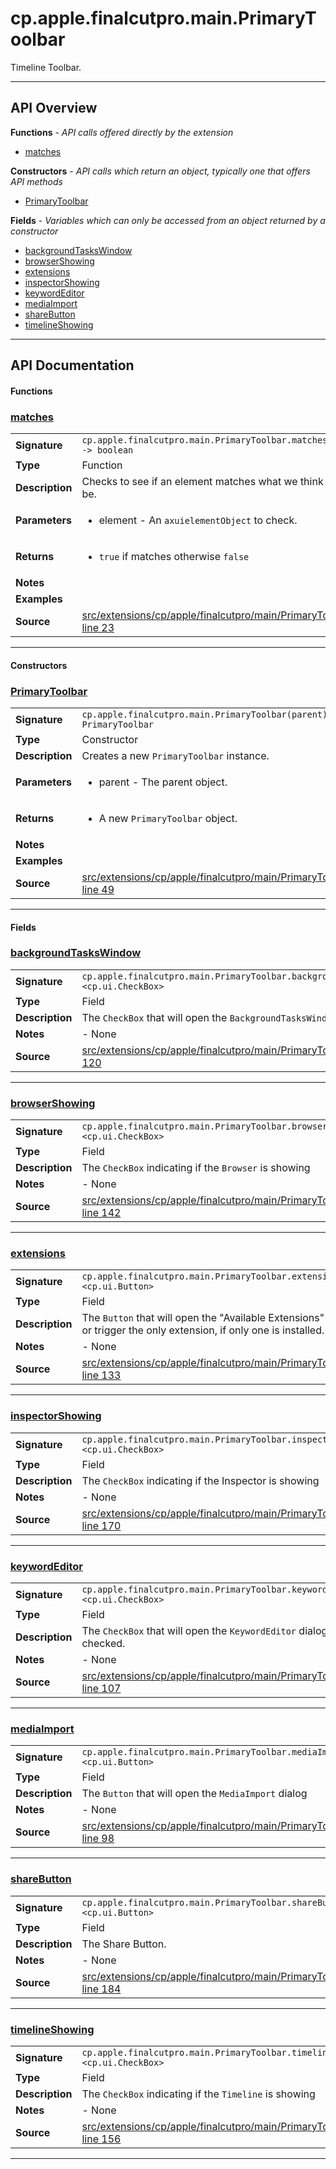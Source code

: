 # cp.apple.finalcutpro.main.PrimaryToolbar

Timeline Toolbar.

---

## API Overview
**Functions** - _API calls offered directly by the extension_
 * [matches](#matches)

**Constructors** - _API calls which return an object, typically one that offers API methods_
 * [PrimaryToolbar](#primarytoolbar)

**Fields** - _Variables which can only be accessed from an object returned by a constructor_
 * [backgroundTasksWindow](#backgroundtaskswindow)
 * [browserShowing](#browsershowing)
 * [extensions](#extensions)
 * [inspectorShowing](#inspectorshowing)
 * [keywordEditor](#keywordeditor)
 * [mediaImport](#mediaimport)
 * [shareButton](#sharebutton)
 * [timelineShowing](#timelineshowing)


---

## API Documentation

#### Functions


### [matches](#matches)

|                                             |                                                                                     |
| --------------------------------------------|-------------------------------------------------------------------------------------|
| **Signature**                               | `cp.apple.finalcutpro.main.PrimaryToolbar.matches(element) -> boolean`                                                                    |
| **Type**                                    | Function                                                                     |
| **Description**                             | Checks to see if an element matches what we think it should be.                                                                     |
| **Parameters**                              | <ul><li>element - An `axuielementObject` to check.</li></ul> |
| **Returns**                                 | <ul><li>`true` if matches otherwise `false`</li></ul>          |
| **Notes**                                   | <ul></ul> |
| **Examples**                                | <ul></ul> |
| **Source**                                  | [src/extensions/cp/apple/finalcutpro/main/PrimaryToolbar.lua line 23](https://github.com/CommandPost/CommandPost/blob/develop/src/extensions/cp/apple/finalcutpro/main/PrimaryToolbar.lua#L23) |

---

#### Constructors


### [PrimaryToolbar](#primarytoolbar)

|                                             |                                                                                     |
| --------------------------------------------|-------------------------------------------------------------------------------------|
| **Signature**                               | `cp.apple.finalcutpro.main.PrimaryToolbar(parent) -> PrimaryToolbar`                                                                    |
| **Type**                                    | Constructor                                                                     |
| **Description**                             | Creates a new `PrimaryToolbar` instance.                                                                     |
| **Parameters**                              | <ul><li>parent - The parent object.</li></ul> |
| **Returns**                                 | <ul><li>A new `PrimaryToolbar` object.</li></ul>          |
| **Notes**                                   | <ul></ul> |
| **Examples**                                | <ul></ul> |
| **Source**                                  | [src/extensions/cp/apple/finalcutpro/main/PrimaryToolbar.lua line 49](https://github.com/CommandPost/CommandPost/blob/develop/src/extensions/cp/apple/finalcutpro/main/PrimaryToolbar.lua#L49) |

---

#### Fields


### [backgroundTasksWindow](#backgroundtaskswindow)

|                                             |                                                                                     |
| --------------------------------------------|-------------------------------------------------------------------------------------|
| **Signature**                               | `cp.apple.finalcutpro.main.PrimaryToolbar.backgroundTasksWindow <cp.ui.CheckBox>`                                                                    |
| **Type**                                    | Field                                                                     |
| **Description**                             | The `CheckBox` that will open the `BackgroundTasksWindow` dialog                                                                     |
| **Notes**                                   | - None |
| **Source**                                  | [src/extensions/cp/apple/finalcutpro/main/PrimaryToolbar.lua line 120](https://github.com/CommandPost/CommandPost/blob/develop/src/extensions/cp/apple/finalcutpro/main/PrimaryToolbar.lua#L120) |

---


### [browserShowing](#browsershowing)

|                                             |                                                                                     |
| --------------------------------------------|-------------------------------------------------------------------------------------|
| **Signature**                               | `cp.apple.finalcutpro.main.PrimaryToolbar.browserShowing <cp.ui.CheckBox>`                                                                    |
| **Type**                                    | Field                                                                     |
| **Description**                             | The `CheckBox` indicating if the `Browser` is showing                                                                     |
| **Notes**                                   | - None |
| **Source**                                  | [src/extensions/cp/apple/finalcutpro/main/PrimaryToolbar.lua line 142](https://github.com/CommandPost/CommandPost/blob/develop/src/extensions/cp/apple/finalcutpro/main/PrimaryToolbar.lua#L142) |

---


### [extensions](#extensions)

|                                             |                                                                                     |
| --------------------------------------------|-------------------------------------------------------------------------------------|
| **Signature**                               | `cp.apple.finalcutpro.main.PrimaryToolbar.extensions <cp.ui.Button>`                                                                    |
| **Type**                                    | Field                                                                     |
| **Description**                             | The `Button` that will open the "Available Extensions" dialog, or trigger the only extension, if only one is installed.                                                                     |
| **Notes**                                   | - None |
| **Source**                                  | [src/extensions/cp/apple/finalcutpro/main/PrimaryToolbar.lua line 133](https://github.com/CommandPost/CommandPost/blob/develop/src/extensions/cp/apple/finalcutpro/main/PrimaryToolbar.lua#L133) |

---


### [inspectorShowing](#inspectorshowing)

|                                             |                                                                                     |
| --------------------------------------------|-------------------------------------------------------------------------------------|
| **Signature**                               | `cp.apple.finalcutpro.main.PrimaryToolbar.inspectorShowing <cp.ui.CheckBox>`                                                                    |
| **Type**                                    | Field                                                                     |
| **Description**                             | The `CheckBox` indicating if the Inspector is showing                                                                     |
| **Notes**                                   | - None |
| **Source**                                  | [src/extensions/cp/apple/finalcutpro/main/PrimaryToolbar.lua line 170](https://github.com/CommandPost/CommandPost/blob/develop/src/extensions/cp/apple/finalcutpro/main/PrimaryToolbar.lua#L170) |

---


### [keywordEditor](#keywordeditor)

|                                             |                                                                                     |
| --------------------------------------------|-------------------------------------------------------------------------------------|
| **Signature**                               | `cp.apple.finalcutpro.main.PrimaryToolbar.keywordEditor <cp.ui.CheckBox>`                                                                    |
| **Type**                                    | Field                                                                     |
| **Description**                             | The `CheckBox` that will open the `KeywordEditor` dialog when checked.                                                                     |
| **Notes**                                   | - None |
| **Source**                                  | [src/extensions/cp/apple/finalcutpro/main/PrimaryToolbar.lua line 107](https://github.com/CommandPost/CommandPost/blob/develop/src/extensions/cp/apple/finalcutpro/main/PrimaryToolbar.lua#L107) |

---


### [mediaImport](#mediaimport)

|                                             |                                                                                     |
| --------------------------------------------|-------------------------------------------------------------------------------------|
| **Signature**                               | `cp.apple.finalcutpro.main.PrimaryToolbar.mediaImport <cp.ui.Button>`                                                                    |
| **Type**                                    | Field                                                                     |
| **Description**                             | The `Button` that will open the `MediaImport` dialog                                                                     |
| **Notes**                                   | - None |
| **Source**                                  | [src/extensions/cp/apple/finalcutpro/main/PrimaryToolbar.lua line 98](https://github.com/CommandPost/CommandPost/blob/develop/src/extensions/cp/apple/finalcutpro/main/PrimaryToolbar.lua#L98) |

---


### [shareButton](#sharebutton)

|                                             |                                                                                     |
| --------------------------------------------|-------------------------------------------------------------------------------------|
| **Signature**                               | `cp.apple.finalcutpro.main.PrimaryToolbar.shareButton <cp.ui.Button>`                                                                    |
| **Type**                                    | Field                                                                     |
| **Description**                             | The Share Button.                                                                     |
| **Notes**                                   | - None |
| **Source**                                  | [src/extensions/cp/apple/finalcutpro/main/PrimaryToolbar.lua line 184](https://github.com/CommandPost/CommandPost/blob/develop/src/extensions/cp/apple/finalcutpro/main/PrimaryToolbar.lua#L184) |

---


### [timelineShowing](#timelineshowing)

|                                             |                                                                                     |
| --------------------------------------------|-------------------------------------------------------------------------------------|
| **Signature**                               | `cp.apple.finalcutpro.main.PrimaryToolbar.timelineShowing <cp.ui.CheckBox>`                                                                    |
| **Type**                                    | Field                                                                     |
| **Description**                             | The `CheckBox` indicating if the `Timeline` is showing                                                                     |
| **Notes**                                   | - None |
| **Source**                                  | [src/extensions/cp/apple/finalcutpro/main/PrimaryToolbar.lua line 156](https://github.com/CommandPost/CommandPost/blob/develop/src/extensions/cp/apple/finalcutpro/main/PrimaryToolbar.lua#L156) |

---

